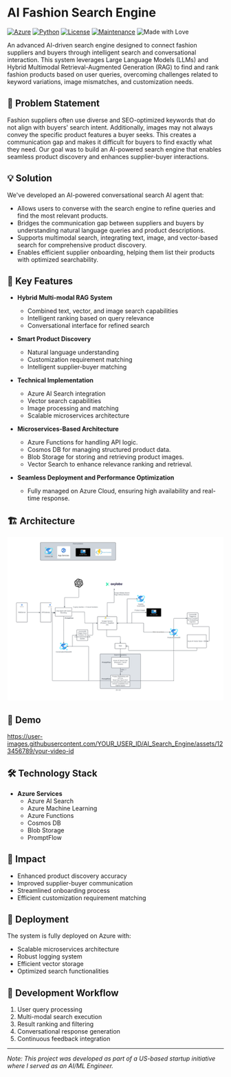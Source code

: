 # AI Fashion Search Engine

[![Azure](https://img.shields.io/badge/Azure-Deployed-blue)](https://azure.microsoft.com)
[![Python](https://img.shields.io/badge/Python-3.8%2B-blue)](https://www.python.org)
[![License](https://img.shields.io/badge/License-MIT-green)](LICENSE)
[![Maintenance](https://img.shields.io/badge/Maintained%3F-yes-green.svg)](https://github.com/username/AI_Search_Engine/graphs/commit-activity)
![Made with Love](https://img.shields.io/badge/Made%20with-❤️-red.svg)

An advanced AI-driven search engine designed to connect fashion suppliers and buyers through intelligent search and conversational interaction. This system leverages Large Language Models (LLMs) and Hybrid Multimodal Retrieval-Augmented Generation (RAG) to find and rank fashion products based on user queries, overcoming challenges related to keyword variations, image mismatches, and customization needs.

## 🎯 Problem Statement

Fashion suppliers often use diverse and SEO-optimized keywords that do not align with buyers' search intent. Additionally, images may not always convey the specific product features a buyer seeks. This creates a communication gap and makes it difficult for buyers to find exactly what they need. Our goal was to build an AI-powered search engine that enables seamless product discovery and enhances supplier-buyer interactions.

## 💡 Solution

We've developed an AI-powered conversational search AI agent  that:

- Allows users to converse with the search engine to refine queries and find the most relevant products.
- Bridges the communication gap between suppliers and buyers by understanding natural language queries and product descriptions.
- Supports multimodal search, integrating text, image, and vector-based search for comprehensive product discovery.
- Enables efficient supplier onboarding, helping them list their products with optimized searchability.

## 🔑 Key Features

- **Hybrid Multi-modal RAG System**
  - Combined text, vector, and image search capabilities
  - Intelligent ranking based on query relevance
  - Conversational interface for refined search

- **Smart Product Discovery**
  - Natural language understanding
  - Customization requirement matching
  - Intelligent supplier-buyer matching

- **Technical Implementation**
  - Azure AI Search integration
  - Vector search capabilities
  - Image processing and matching
  - Scalable microservices architecture

- **Microservices-Based Architecture**
    - Azure Functions for handling API logic.
    - Cosmos DB for managing structured product data.
    - Blob Storage for storing and retrieving product images.
    - Vector Search to enhance relevance ranking and retrieval.

- **Seamless Deployment and Performance Optimization**
    - Fully managed on Azure Cloud, ensuring high availability and real-time response.

## 🏗️ Architecture

![Architecture Diagram](Architecture.png)

## 🎥 Demo

<!-- Option 1: Direct video embed -->
https://user-images.githubusercontent.com/YOUR_USER_ID/AI_Search_Engine/assets/123456789/your-video-id


## 🛠️ Technology Stack

- **Azure Services**
  - Azure AI Search
  - Azure Machine Learning
  - Azure Functions
  - Cosmos DB
  - Blob Storage
  - PromptFlow

## 💫 Impact

- Enhanced product discovery accuracy
- Improved supplier-buyer communication
- Streamlined onboarding process
- Efficient customization requirement matching

## 🚀 Deployment

The system is fully deployed on Azure with:
- Scalable microservices architecture
- Robust logging system
- Efficient vector storage
- Optimized search functionalities

## 🔄 Development Workflow

1. User query processing
2. Multi-modal search execution
3. Result ranking and filtering
4. Conversational response generation
5. Continuous feedback integration


---

*Note: This project was developed as part of a US-based startup initiative where I served as an AI/ML Engineer.*